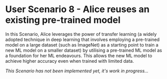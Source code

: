 # User Scenario 8 -​ Alice reuses an existing pre-trained model

In this Scenario, Alice leverages the power of transfer learning (a widely adopted technique in deep learning that involves employing a pre-trained model on a large dataset (such as ImageNet) as a starting point to train a new ML model on a smaller dataset) by utilising a pre-trained ML model as a foundation for her ML endeavours. This allows the new ML model to achieve higher accuracy even when trained with limited data.

*This Scenario has not been implemented yet, it's work in progress...*